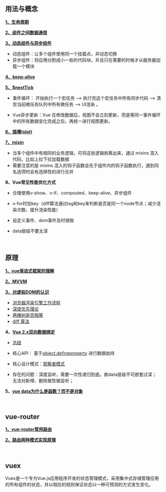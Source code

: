 ## 用法与概念
**[1、生命周期](https://juejin.cn/post/6844904113914773518)**

**[2、组件之间数据通信](https://www.cnblogs.com/Tiboo/p/12593666.html)**

**[3、动态组件与异步组件](https://cn.vuejs.org/v2/guide/components-dynamic-async.html)**

* 动态组件：让多个组件使用同一个挂载点，并动态切换
* 异步组件：将应用分割成小一些的代码块，并且只在需要的时候才从服务器加载一个模块

**[4、keep-alive](https://segmentfault.com/a/1190000023832423)**

**[5、$nextTick](https://segmentfault.com/a/1190000012861862)**

* 事件循环： 开始执行一个宏任务 –> 执行完这个宏任务中所有同步代码 —> 清空当前微任务队列中所有微任务 —> UI渲染 。

* Vue异步更新：Vue 在修改数据后，视图不会立刻更新，而是等同一事件循环中的所有数据变化完成之后，再统一进行视图更新。


**[6、插槽(slot)](https://segmentfault.com/a/1190000018441566)**

**[7、mixin](https://segmentfault.com/a/1190000015698391)**

* 当多个组件中有相同的业务逻辑，可将这些逻辑剥离出来，通过 mixins 混入代码，比如上拉下拉加载数据
* 需要注意的是 mixins 混入的钩子函数会先于组件内的钩子函数执行，遇到同名选项时会有选择性的进行合并


**8、Vue常见性能优化方式**

   * 合理使用v-show、v-if、compouted、keep-alive、异步组件

   * v-for时加key（diff算法通过tag和key来判断是否是同一个node节点；减少渲染次数，提升渲染性能）
   
   * 自定义事件、dom事件及时销毁

   * data层级不要太深

<br/>

## 原理
**[1、vue渐进式框架的理解](blog.csdn.net/wandoumm/article/details/80253681)**

**[2、MVVM](https://juejin.cn/post/6844903929298288647)**

**[3、对虚拟DOM的认识](https://github.com/yang1212/collection-about/issues/68)**
 * [浏览器渲染引擎工作流程](https://segmentfault.com/a/1190000010298038)
 * [深度优先理论](https://www.51cto.com/article/614590.html)
 * [两棵树是否相等](https://leetcode-cn.com/problems/same-tree/submissions/)
 * [diff 算法](https://juejin.cn/post/6844903767473651720)

**4、[Vue 2.x双向数据绑定](https://juejin.cn/post/6844903917898186766)**
* [总结](https://github.com/yang1212/collection-about/issues/69)

* 核心API： 基于[object.defineproperty](https://developer.mozilla.org/zh-CN/docs/Web/JavaScript/Reference/Global_Objects/Object/defineProperty) 进行数据劫持

* 核心设计模式：[观察者模式](https://github.com/yang1212/collection-about/issues/38)

* 存在的问题：深度监听，需要一次性递归到底。故data层级不可嵌套过深； 无法对新增、删除属性做监听；  


**5、[vue data为什么是函数？而不是对象](https://www.imqianduan.com/vue/192.html )**


<br/>  

## vue-router
   **[1、vue-router常用路由](https://router.vuejs.org/zh/guide/essentials/nested-routes.html)**

   **[2、路由两种模式实现原理](https://www.cnblogs.com/Tiboo/p/11588022.html)**
   

<br/>

## vuex
   
   Vuex是一个专为Vue.js应用程序开发的状态管理模式，采用集中式存储管理应用的所有组件的状态，并以相应的规则保证状态以一种可预测的方式发生变化。
